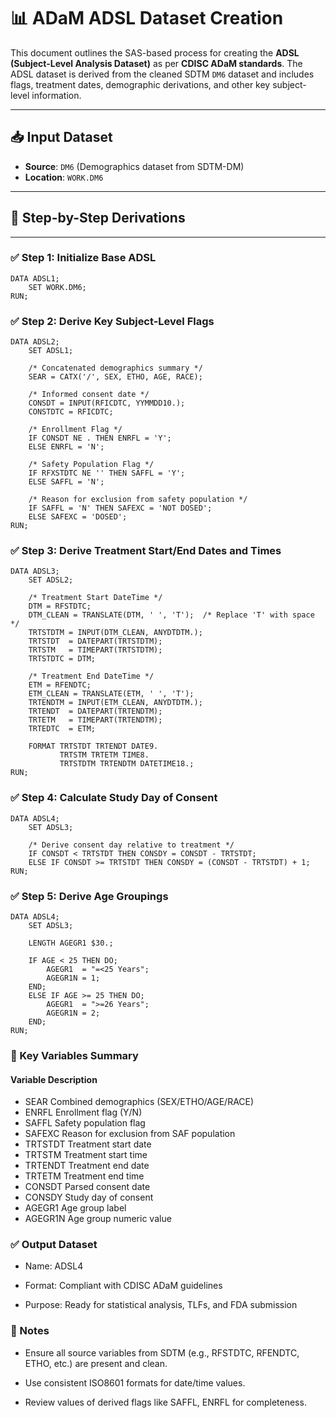 # 📊 ADaM ADSL Dataset Creation

This document outlines the SAS-based process for creating the **ADSL (Subject-Level Analysis Dataset)** as per **CDISC ADaM standards**. The ADSL dataset is derived from the cleaned SDTM `DM6` dataset and includes flags, treatment dates, demographic derivations, and other key subject-level information.

---

## 📥 Input Dataset

- **Source**: `DM6` (Demographics dataset from SDTM-DM)
- **Location**: `WORK.DM6`

---

## 🧬 Step-by-Step Derivations

---

### ✅ Step 1: Initialize Base ADSL

```sas
DATA ADSL1;
    SET WORK.DM6;
RUN;
```
### ✅ Step 2: Derive Key Subject-Level Flags
```sas
DATA ADSL2;
    SET ADSL1;

    /* Concatenated demographics summary */
    SEAR = CATX('/', SEX, ETHO, AGE, RACE);

    /* Informed consent date */
    CONSDT = INPUT(RFICDTC, YYMMDD10.);
    CONSTDTC = RFICDTC;

    /* Enrollment Flag */
    IF CONSDT NE . THEN ENRFL = 'Y';
    ELSE ENRFL = 'N';

    /* Safety Population Flag */
    IF RFXSTDTC NE '' THEN SAFFL = 'Y';
    ELSE SAFFL = 'N';

    /* Reason for exclusion from safety population */
    IF SAFFL = 'N' THEN SAFEXC = 'NOT DOSED';
    ELSE SAFEXC = 'DOSED';
RUN;
```
### ✅ Step 3: Derive Treatment Start/End Dates and Times
```sas
DATA ADSL3;
    SET ADSL2;

    /* Treatment Start DateTime */
    DTM = RFSTDTC;
    DTM_CLEAN = TRANSLATE(DTM, ' ', 'T');  /* Replace 'T' with space */
    TRTSTDTM = INPUT(DTM_CLEAN, ANYDTDTM.);
    TRTSTDT  = DATEPART(TRTSTDTM);
    TRTSTM   = TIMEPART(TRTSTDTM);
    TRTSTDTC = DTM;

    /* Treatment End DateTime */
    ETM = RFENDTC;
    ETM_CLEAN = TRANSLATE(ETM, ' ', 'T');
    TRTENDTM = INPUT(ETM_CLEAN, ANYDTDTM.);
    TRTENDT  = DATEPART(TRTENDTM);
    TRTETM   = TIMEPART(TRTENDTM);
    TRTEDTC  = ETM;

    FORMAT TRTSTDT TRTENDT DATE9.
           TRTSTM TRTETM TIME8.
           TRTSTDTM TRTENDTM DATETIME18.;
RUN;
```
### ✅ Step 4: Calculate Study Day of Consent
```sas
DATA ADSL4;
    SET ADSL3;

    /* Derive consent day relative to treatment */
    IF CONSDT < TRTSTDT THEN CONSDY = CONSDT - TRTSTDT;
    ELSE IF CONSDT >= TRTSTDT THEN CONSDY = (CONSDT - TRTSTDT) + 1;
RUN;
```
### ✅ Step 5: Derive Age Groupings
```sas
DATA ADSL4;
    SET ADSL3;

    LENGTH AGEGR1 $30.;

    IF AGE < 25 THEN DO;
        AGEGR1  = "=<25 Years";
        AGEGR1N = 1;
    END;
    ELSE IF AGE >= 25 THEN DO;
        AGEGR1  = ">=26 Years";
        AGEGR1N = 2;
    END;
RUN;
```
### 📌 Key Variables Summary
#### Variable	Description
- SEAR	Combined demographics (SEX/ETHO/AGE/RACE)
- ENRFL	Enrollment flag (Y/N)
- SAFFL	Safety population flag
- SAFEXC	Reason for exclusion from SAF population
- TRTSTDT	Treatment start date
- TRTSTM	Treatment start time
- TRTENDT	Treatment end date
- TRTETM	Treatment end time
- CONSDT	Parsed consent date
- CONSDY	Study day of consent
- AGEGR1	Age group label
- AGEGR1N	Age group numeric value

### ✅ Output Dataset
- Name: ADSL4

- Format: Compliant with CDISC ADaM guidelines

- Purpose: Ready for statistical analysis, TLFs, and FDA submission

### 📎 Notes
- Ensure all source variables from SDTM (e.g., RFSTDTC, RFENDTC, ETHO, etc.) are present and clean.

- Use consistent ISO8601 formats for date/time values.

- Review values of derived flags like SAFFL, ENRFL for completeness.
